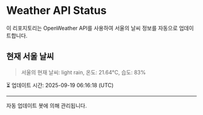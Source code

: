 
# Weather API Status

이 리포지토리는 OpenWeather API를 사용하여 서울의 날씨 정보를 자동으로 업데이트합니다.

## 현재 서울 날씨
> 서울의 현재 날씨: light rain, 온도: 21.64°C, 습도: 83%

⏳ 업데이트 시간: 2025-09-19 06:16:18 (UTC)

---
자동 업데이트 봇에 의해 관리됩니다.
